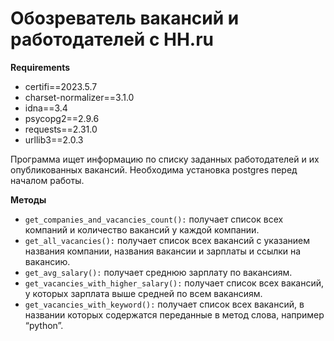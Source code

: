 # Обозреватель вакансий и работодателей с HH.ru

**Requirements**

* certifi==2023.5.7
* charset-normalizer==3.1.0
* idna==3.4
* psycopg2==2.9.6
* requests==2.31.0
* urllib3==2.0.3

Программа ищет информацию по списку заданных работодателей и их опубликованных вакансий. 
Необходима установка postgres перед началом работы. 

**Методы**

- `get_companies_and_vacancies_count():` получает список всех компаний и количество вакансий у каждой компании.
- `get_all_vacancies():` получает список всех вакансий с указанием названия компании, названия вакансии и зарплаты и ссылки на вакансию.
- `get_avg_salary():` получает среднюю зарплату по вакансиям.
- `get_vacancies_with_higher_salary():` получает список всех вакансий, у которых зарплата выше средней по всем вакансиям.
- `get_vacancies_with_keyword():` получает список всех вакансий, в названии которых содержатся переданные в метод слова, например “python”.